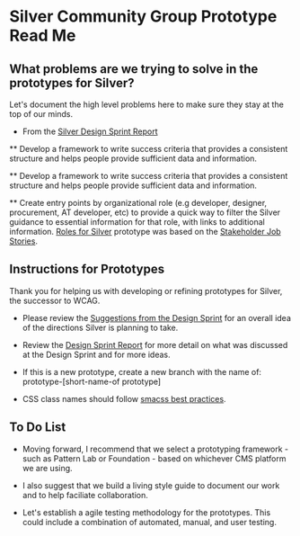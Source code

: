 # Silver Community Group Prototype Read Me

## What problems are we trying to solve in the prototypes for Silver?

Let's document the high level problems here to make sure they stay at the top of our minds.

*  From the [Silver Design Sprint Report](https://www.w3.org/community/silver/draft-final-report-of-silver/)

**  Develop a framework to write success criteria that provides a consistent structure and helps people provide sufficient data and information.

**  Develop a framework to write success criteria that provides a consistent structure and helps people provide sufficient data and information.

**  Create entry points by organizational role (e.g developer, designer, procurement, AT developer, etc)  to provide a quick way to filter the Silver guidance to essential information for that role, with links to additional information. [Roles for Silver](https://drive.google.com/file/d/1Opd5uA0wn9ACOc9nrmCq4Vrv3x-WCtrp/view) prototype was based on the [Stakeholder Job Stories](https://www.w3.org/community/silver/stakeholder-job-stories/).

## Instructions for Prototypes

Thank you for helping us with developing or refining prototypes for Silver, the successor to WCAG.

*  Please review the [Suggestions from the Design Sprint](https://www.w3.org/community/silver/2018/04/23/suggestions-of-silver-design-sprint/) for an overall idea of the directions Silver is planning to take.

*  Review the [Design Sprint Report](https://www.w3.org/community/silver/draft-final-report-of-silver/) for more detail on what was discussed at the Design Sprint and for more ideas.

*  If this is a new prototype, create a new branch with the name of: prototype-[short-name-of prototype] 

*  CSS class names should follow [smacss best practices](https://smacss.com/).

## To Do List

*  Moving forward, I recommend that we select a prototyping framework - such as Pattern Lab or Foundation - based on whichever CMS platform we are using.

*  I also suggest that we build a living style guide to document our work and to help faciliate collaboration. 

*  Let's establish a agile testing methodology for the prototypes. This could include a combination of automated, manual, and user testing.